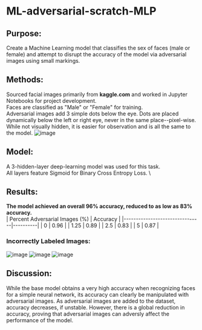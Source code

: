 # ML-adversarial-scratch-MLP

## Purpose:
Create a Machine Learning model that classifies the sex of faces (male or female) and attempt to disrupt the accuracy of the model via adversarial images using small markings. 

## Methods:
Sourced facial images primarily from **kaggle.com** and worked in Jupyter Notebooks for project development. \
Faces are classified as "Male" or "Female" for training. \
Adversarial images add 3 simple dots below the eye. Dots are placed dynamically below the left or right eye, never in the same place--pixel-wise. While not visually hidden, it is easier for observation and is all the same to the model. 
![image](https://github.com/ahernandezjr/ML-adversarial-scratch-MLP/assets/76761720/1cf367ac-e525-498e-93f7-125fd4cf9ad8)

## Model:
A 3-hidden-layer deep-learning model was used for this task. \
All layers feature Sigmoid for Binary Cross Entropy Loss. \

## Results:
**The model achieved an overall 96% accuracy, reduced to as low as 83% accuracy.** \
| Percent Adversarial Images (%) | Accuracy |
|--------------------------------|----------|
| 0                              | 0.96     |
| 1.25                           | 0.89     |
| 2.5                            | 0.83     |
| 5                              | 0.87     |
### Incorrectly Labeled Images:
![image](https://github.com/ahernandezjr/ML-adversarial-scratch-MLP/assets/76761720/f818ed2b-f9d6-452b-98e9-9b93cc5fda3f)
![image](https://github.com/ahernandezjr/ML-adversarial-scratch-MLP/assets/76761720/1413ef73-04c2-4eeb-9d41-456170208361)
![image](https://github.com/ahernandezjr/ML-adversarial-scratch-MLP/assets/76761720/5bd99ba7-ebc9-4ef1-b36b-c4d13414cc75)

## Discussion:
While the base model obtains a very high accuracy when recognizing faces for a simple neural network, its accuracy can clearly be manipulated with adversarial images. 
As adversarial images are added to the dataset, accuracy decreases, if unstable. However, there is a global reduction in accuracy, proving that adversarial images can adversly affect the performance of the model.
